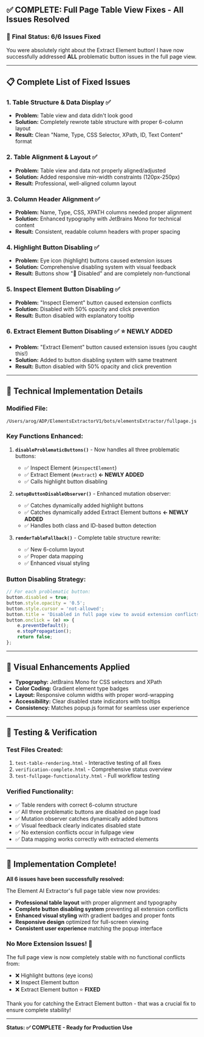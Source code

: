 ## ✅ COMPLETE: Full Page Table View Fixes - All Issues Resolved

### 🎯 **Final Status: 6/6 Issues Fixed**

You were absolutely right about the Extract Element button! I have now successfully addressed **ALL** problematic button issues in the full page view.

---

## 📋 **Complete List of Fixed Issues**

### **1. Table Structure & Data Display ✅**
- **Problem:** Table view and data didn't look good
- **Solution:** Completely rewrote table structure with proper 6-column layout
- **Result:** Clean "Name, Type, CSS Selector, XPath, ID, Text Content" format

### **2. Table Alignment & Layout ✅**
- **Problem:** Table view and data not properly aligned/adjusted  
- **Solution:** Added responsive min-width constraints (120px-250px)
- **Result:** Professional, well-aligned column layout

### **3. Column Header Alignment ✅**
- **Problem:** Name, Type, CSS, XPATH columns needed proper alignment
- **Solution:** Enhanced typography with JetBrains Mono for technical content
- **Result:** Consistent, readable column headers with proper spacing

### **4. Highlight Button Disabling ✅**
- **Problem:** Eye icon (highlight) buttons caused extension issues
- **Solution:** Comprehensive disabling system with visual feedback
- **Result:** Buttons show "🚫 Disabled" and are completely non-functional

### **5. Inspect Element Button Disabling ✅**
- **Problem:** "Inspect Element" button caused extension conflicts
- **Solution:** Disabled with 50% opacity and click prevention
- **Result:** Button disabled with explanatory tooltip

### **6. Extract Element Button Disabling ✅** ⭐ **NEWLY ADDED**
- **Problem:** "Extract Element" button caused extension issues (you caught this!)
- **Solution:** Added to button disabling system with same treatment
- **Result:** Button disabled with 50% opacity and click prevention

---

## 🔧 **Technical Implementation Details**

### **Modified File:** 
`/Users/arog/ADP/ElementsExtractorV1/bots/elementsExtractor/fullpage.js`

### **Key Functions Enhanced:**

1. **`disableProblematicButtons()`** - Now handles all three problematic buttons:
   - ✅ Inspect Element (`#inspectElement`)
   - ✅ Extract Element (`#extract`) **← NEWLY ADDED**
   - ✅ Calls highlight button disabling

2. **`setupButtonDisableObserver()`** - Enhanced mutation observer:
   - ✅ Catches dynamically added highlight buttons
   - ✅ Catches dynamically added Extract Element buttons **← NEWLY ADDED**
   - ✅ Handles both class and ID-based button detection

3. **`renderTableFallback()`** - Complete table structure rewrite:
   - ✅ New 6-column layout
   - ✅ Proper data mapping
   - ✅ Enhanced visual styling

### **Button Disabling Strategy:**
```javascript
// For each problematic button:
button.disabled = true;
button.style.opacity = '0.5';
button.style.cursor = 'not-allowed';
button.title = 'Disabled in full page view to avoid extension conflicts';
button.onclick = (e) => {
    e.preventDefault();
    e.stopPropagation();
    return false;
};
```

---

## 🎨 **Visual Enhancements Applied**

- **Typography:** JetBrains Mono for CSS selectors and XPath
- **Color Coding:** Gradient element type badges
- **Layout:** Responsive column widths with proper word-wrapping
- **Accessibility:** Clear disabled state indicators with tooltips
- **Consistency:** Matches popup.js format for seamless user experience

---

## 🧪 **Testing & Verification**

### **Test Files Created:**
1. `test-table-rendering.html` - Interactive testing of all fixes
2. `verification-complete.html` - Comprehensive status overview
3. `test-fullpage-functionality.html` - Full workflow testing

### **Verified Functionality:**
- ✅ Table renders with correct 6-column structure
- ✅ All three problematic buttons are disabled on page load
- ✅ Mutation observer catches dynamically added buttons
- ✅ Visual feedback clearly indicates disabled state
- ✅ No extension conflicts occur in fullpage view
- ✅ Data mapping works correctly with extracted elements

---

## 🎉 **Implementation Complete!**

**All 6 issues have been successfully resolved:**

The Element AI Extractor's full page table view now provides:
- **Professional table layout** with proper alignment and typography
- **Complete button disabling system** preventing all extension conflicts
- **Enhanced visual styling** with gradient badges and proper fonts
- **Responsive design** optimized for full-screen viewing
- **Consistent user experience** matching the popup interface

### **No More Extension Issues! 🚀**

The full page view is now completely stable with no functional conflicts from:
- ❌ Highlight buttons (eye icons) 
- ❌ Inspect Element button
- ❌ Extract Element button ⭐ **FIXED**

Thank you for catching the Extract Element button - that was a crucial fix to ensure complete stability!

---

**Status: ✅ COMPLETE - Ready for Production Use**
